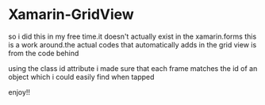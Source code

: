# Xamarin-GridView


so i did this in my free time.it doesn't actually exist in the xamarin.forms
this is a work around.the actual codes that automatically adds in the grid view is from the code behind

using the class id attribute i made sure that each frame matches the id of an object which i could easily find when tapped

enjoy!!


